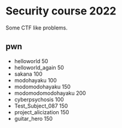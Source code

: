 # Security course 2022
Some CTF like problems.
## pwn
- helloworld            50
- helloworld_again      50
- sakana                100
- modohayaku            100
- modomodohayaku        150
- modomodomodohayaku    200
- cyberpsychosis        100
- Test_Subject_087      150
- project_alicization   150
- guitar_hero           150